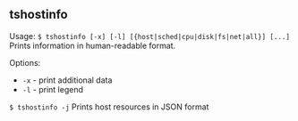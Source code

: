 ## tshostinfo

Usage:
`$ tshostinfo [-x] [-l] [{host|sched|cpu|disk|fs|net|all}] [...]`
Prints information in human-readable format.

Options:
   * `-x` - print additional data
   * `-l` - print legend

`$ tshostinfo -j` 
Prints host resources in JSON format